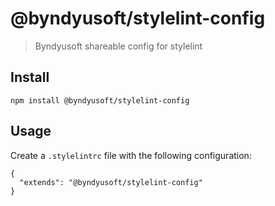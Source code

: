 # @byndyusoft/stylelint-config

> Byndyusoft shareable config for stylelint

## Install

```
npm install @byndyusoft/stylelint-config
```

## Usage

Create a `.stylelintrc` file with the following configuration:

```
{
  "extends": "@byndyusoft/stylelint-config"
}
```
